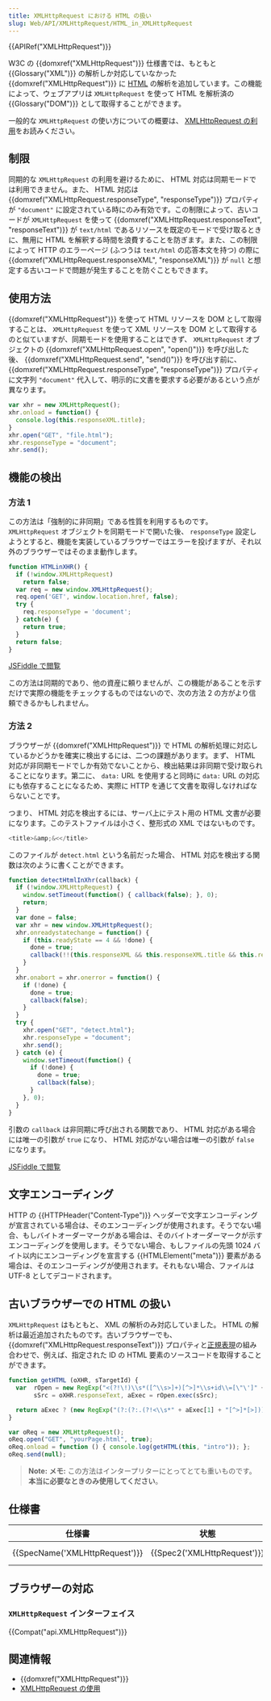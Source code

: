 ```yaml
---
title: XMLHttpRequest における HTML の扱い
slug: Web/API/XMLHttpRequest/HTML_in_XMLHttpRequest
---
```

{{APIRef("XMLHttpRequest")}}

W3C の {{domxref("XMLHttpRequest")}} 仕様書では、もともと {{Glossary("XML")}} の解析しか対応していなかった {{domxref("XMLHttpRequest")}} に [HTML](/ja/docs/Web/HTML) の解析を追加しています。この機能によって、ウェブアプリは `XMLHttpRequest` を使って HTML を解析済の {{Glossary("DOM")}} として取得することができます。

一般的な `XMLHttpRequest` の使い方についての概要は、 [XMLHttpRequest の利用](/ja/docs/Web/API/XMLHttpRequest/Using_XMLHttpRequest)をお読みください。

## 制限

同期的な `XMLHttpRequest` の利用を避けるために、 HTML 対応は同期モードでは利用できません。また、 HTML 対応は {{domxref("XMLHttpRequest.responseType", "responseType")}} プロパティが `"document"` に設定されている時にのみ有効です。この制限によって、古いコードが `XMLHttpRequest` を使って {{domxref("XMLHttpRequest.responseText", "responseText")}} が `text/html` であるリソースを既定のモードで受け取るときに、無用に HTML を解釈する時間を浪費することを防ぎます。また、この制限によって HTTP のエラーページ (ふつうは `text/html` の応答本文を持つ) の際に {{domxref("XMLHttpRequest.responseXML", "responseXML")}} が `null` と想定する古いコードで問題が発生することを防ぐこともできます。

## 使用方法

{{domxref("XMLHttpRequest")}} を使って HTML リソースを DOM として取得することは、 `XMLHttpRequest` を使って XML リソースを DOM として取得するのと似ていますが、同期モードを使用することはできず、 `XMLHttpRequest` オブジェクトの {{domxref("XMLHttpRequest.open", "open()")}} を呼び出した後、 {{domxref("XMLHttpRequest.send", "send()")}} を呼び出す前に、 {{domxref("XMLHttpRequest.responseType", "responseType")}} プロパティに文字列 `"document"` 代入して、明示的に文書を要求する必要があるという点が異なります。

```js
var xhr = new XMLHttpRequest();
xhr.onload = function() {
  console.log(this.responseXML.title);
}
xhr.open("GET", "file.html");
xhr.responseType = "document";
xhr.send();
```

## 機能の検出

### 方法 1

この方法は「強制的に非同期」である性質を利用するものです。 `XMLHttpRequest` オブジェクトを同期モードで開いた後、 `responseType` 設定しようとすると、機能を実装しているブラウザーではエラーを投げますが、それ以外のブラウザーではそのまま動作します。

```js
function HTMLinXHR() {
  if (!window.XMLHttpRequest)
    return false;
  var req = new window.XMLHttpRequest();
  req.open('GET', window.location.href, false);
  try {
    req.responseType = 'document';
  } catch(e) {
    return true;
  }
  return false;
}
```

[JSFiddle で閲覧](https://jsfiddle.net/HTcKP/1/)

この方法は同期的であり、他の資産に頼りませんが、この機能があることを示すだけで実際の機能をチェックするものではないので、次の方法 2 の方がより信頼できるかもしれません。

### 方法 2

ブラウザーが {{domxref("XMLHttpRequest")}} で HTML の解析処理に対応しているかどうかを確実に検出するには、二つの課題があります。まず、 HTML 対応が非同期モードでしか有効でないことから、検出結果は非同期で受け取られることになります。第二に、 `data:` URL を使用すると同時に `data:` URL の対応にも依存することになるため、実際に HTTP を通じて文書を取得しなければならないことです。

つまり、 HTML 対応を検出するには、サーバ上にテスト用の HTML 文書が必要になります。このテストファイルは小さく、整形式の XML ではないものです。

```js
<title>&amp;&<</title>
```

このファイルが `detect.html` という名前だった場合、 HTML 対応を検出する関数は次のように書くことができます。

```js
function detectHtmlInXhr(callback) {
  if (!window.XMLHttpRequest) {
    window.setTimeout(function() { callback(false); }, 0);
    return;
  }
  var done = false;
  var xhr = new window.XMLHttpRequest();
  xhr.onreadystatechange = function() {
    if (this.readyState == 4 && !done) {
      done = true;
      callback(!!(this.responseXML && this.responseXML.title && this.responseXML.title == "&&<"));
    }
  }
  xhr.onabort = xhr.onerror = function() {
    if (!done) {
      done = true;
      callback(false);
    }
  }
  try {
    xhr.open("GET", "detect.html");
    xhr.responseType = "document";
    xhr.send();
  } catch (e) {
    window.setTimeout(function() {
      if (!done) {
        done = true;
        callback(false);
      }
    }, 0);
  }
}
```

引数の `callback` は非同期に呼び出される関数であり、 HTML 対応がある場合には唯一の引数が `true` になり、 HTML 対応がない場合は唯一の引数が `false` になります。

[JSFiddle で閲覧](https://jsfiddle.net/xfvXR/1/)

## 文字エンコーディング

HTTP の {{HTTPHeader("Content-Type")}} ヘッダーで文字エンコーディングが宣言されている場合は、そのエンコーディングが使用されます。そうでない場合、もしバイトオーダーマークがある場合は、そのバイトオーダーマークが示すエンコーディングを使用します。そうでない場合、もしファイルの先頭 1024 バイト以内にエンコーディングを宣言する {{HTMLElement("meta")}} 要素がある場合は、そのエンコーディングが使用されます。それもない場合、ファイルは UTF-8 としてデコードされます。

## 古いブラウザーでの HTML の扱い

`XMLHttpRequest` はもともと、 XML の解析のみ対応していました。 HTML の解析は最近追加されたものです。古いブラウザーでも、 {{domxref("XMLHttpRequest.responseText")}} プロパティと[正規表現](/ja/docs/Web/JavaScript/Guide/Regular_Expressions)の組み合わせで、例えば、指定された ID の HTML 要素のソースコードを取得することができます。

```js
function getHTML (oXHR, sTargetId) {
  var  rOpen = new RegExp("<(?!\!)\\s*([^\\s>]+)[^>]*\\s+id\\=[\"\']" + sTargetId + "[\"\'][^>]*>" ,"i"),
       sSrc = oXHR.responseText, aExec = rOpen.exec(sSrc);

  return aExec ? (new RegExp("(?:(?:.(?!<\\s*" + aExec[1] + "[^>]*[>]))*.?<\\s*" + aExec[1] + "[^>]*[>](?:.(?!<\\s*\/\\s*" + aExec[1] + "\\s*>))*.?<\\s*\/\\s*" + aExec[1] + "\\s*>)*(?:.(?!<\\s*\/\\s*" + aExec[1] + "\\s*>))*.?", "i")).exec(sSrc.slice(sSrc.indexOf(aExec[0]) + aExec[0].length)) || "" : "";
}

var oReq = new XMLHttpRequest();
oReq.open("GET", "yourPage.html", true);
oReq.onload = function () { console.log(getHTML(this, "intro")); };
oReq.send(null);
```

> **Note:** **メモ:** この方法はインタープリターにとってとても重いものです。**本当に必要なときのみ使用してください**。

## 仕様書

| 仕様書                                   | 状態                                 | 備考               |
| ---------------------------------------- | ------------------------------------ | ------------------ |
| {{SpecName('XMLHttpRequest')}} | {{Spec2('XMLHttpRequest')}} | Initial definition |

## ブラウザーの対応

### `XMLHttpRequest` インターフェイス

{{Compat("api.XMLHttpRequest")}}

## 関連情報

- {{domxref("XMLHttpRequest")}}
- [XMLHttpRequest の使用](/ja/docs/Web/API/XMLHttpRequest/Using_XMLHttpRequest)
